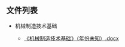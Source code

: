 

## 文件列表

- 机械制造技术基础

    - [《机械制造技术基础》（年份未知）.docx](https://github.com/bjut-swift/BJUT-Helper/raw/master/%E6%9C%BA%E6%A2%B0%E5%88%B6%E9%80%A0%E6%8A%80%E6%9C%AF%E5%9F%BA%E7%A1%80/%E3%80%8A%E6%9C%BA%E6%A2%B0%E5%88%B6%E9%80%A0%E6%8A%80%E6%9C%AF%E5%9F%BA%E7%A1%80%E3%80%8B%EF%BC%88%E5%B9%B4%E4%BB%BD%E6%9C%AA%E7%9F%A5%EF%BC%89.docx)

